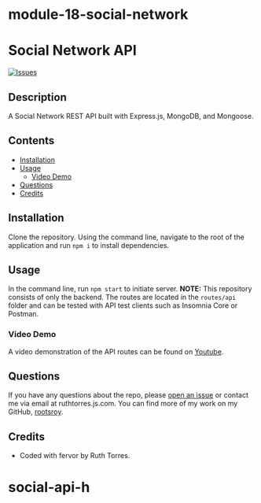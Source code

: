 # module-18-social-network
# Social Network API
[![Issues](https://github.com/rootsroy/module-18-social-network/graphs/contributors)](https://github.com/rootsroy/module-18-social-network/graphs/contributors) 

## Description
A Social Network REST API built with Express.js, MongoDB, and Mongoose.

## Contents
* [Installation](#Installation)
* [Usage](#Usage)
   * [Video Demo](#Video-Demo)
* [Questions](#Questions)
* [Credits](#Credits)


## Installation
Clone the repository.  Using the command line, navigate to the root of the application and run `npm i` to install dependencies.  

## Usage
In the command line, run `npm start` to initiate server.  **NOTE:** This repository consists of only the backend.  The routes are located in the `routes/api` folder and can be tested with API test clients such as Insomnia Core or Postman. 
    
### Video Demo
A video demonstration of the API routes can be found on [Youtube]().


## Questions
If you have any questions about the repo, please [open an issue](https://github.com/rootsroy/module-18-social-network/issues) or contact me via email at ruthtorres.js.com. You can find more of my work on my GitHub, [rootsroy](https://github.com/rootsroy).
    
## Credits
* Coded with fervor by Ruth Torres. 
# social-api-h
